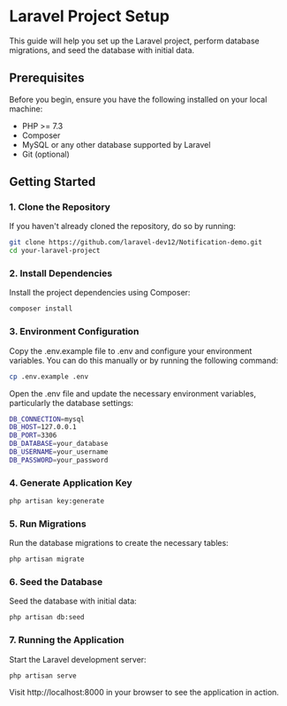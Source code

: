 # Laravel Project Setup

This guide will help you set up the Laravel project, perform database migrations, and seed the database with initial data.

## Prerequisites

Before you begin, ensure you have the following installed on your local machine:

- PHP >= 7.3
- Composer
- MySQL or any other database supported by Laravel
- Git (optional)

## Getting Started

### 1. Clone the Repository

If you haven't already cloned the repository, do so by running:

```bash
git clone https://github.com/laravel-dev12/Notification-demo.git
cd your-laravel-project
```

### 2. Install Dependencies

Install the project dependencies using Composer:

```bash
composer install
```

### 3. Environment Configuration
Copy the .env.example file to .env and configure your environment variables. You can do this manually or by running the following command:

```bash
cp .env.example .env
```

Open the .env file and update the necessary environment variables, particularly the database settings:

```bash
DB_CONNECTION=mysql
DB_HOST=127.0.0.1
DB_PORT=3306
DB_DATABASE=your_database
DB_USERNAME=your_username
DB_PASSWORD=your_password
```

### 4. Generate Application Key

```bash
php artisan key:generate
```

### 5. Run Migrations
Run the database migrations to create the necessary tables:

```bash
php artisan migrate
```
### 6. Seed the Database
Seed the database with initial data:

```bash
php artisan db:seed
```

### 7. Running the Application

Start the Laravel development server:
```bash
php artisan serve
```
Visit http://localhost:8000 in your browser to see the application in action.